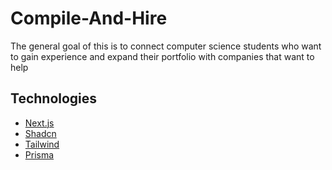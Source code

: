 # Compile-And-Hire

The general goal of this is to connect computer science students who want to gain experience and expand their portfolio with companies that want to help


## Technologies
- [Next.js](https://nextjs.org/)
- [Shadcn](https://ui.shadcn.com/)
- [Tailwind](https://tailwindcss.com/)
- [Prisma](https://www.prisma.io/)
